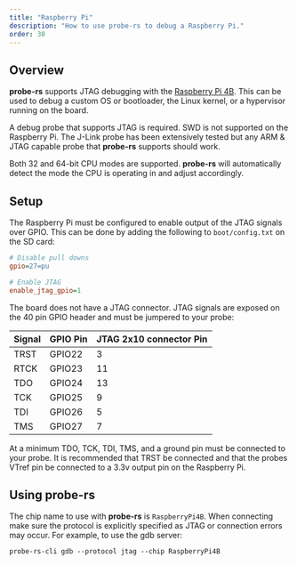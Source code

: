 ```yaml
---
title: "Raspberry Pi"
description: "How to use probe-rs to debug a Raspberry Pi."
order: 30
---
```


## Overview

**probe-rs** supports JTAG debugging with the [Raspberry Pi 4B](https://www.raspberrypi.com/products/raspberry-pi-4-model-b/).  This can be used to debug a custom OS or bootloader, the Linux kernel, or a hypervisor running on the board.

A debug probe that supports JTAG is required.  SWD is not supported on the Raspberry Pi.  The J-Link probe has been extensively tested but any ARM & JTAG capable probe that **probe-rs** supports should work.

Both 32 and 64-bit CPU modes are supported.  **probe-rs** will automatically detect the mode the CPU is operating in and adjust accordingly.

## Setup

The Raspberry Pi must be configured to enable output of the JTAG signals over GPIO.  This can be done by adding the following to `boot/config.txt` on the SD card:

```ini
# Disable pull downs
gpio=27=pu

# Enable JTAG
enable_jtag_gpio=1
```

The board does not have a JTAG connector.  JTAG signals are exposed on the 40 pin GPIO header and must be jumpered to your probe:

| Signal | GPIO Pin | JTAG 2x10 connector Pin |
|--------|----------|-------------------------|
| TRST   | GPIO22   | 3                       |
| RTCK   | GPIO23   | 11                      |
| TDO    | GPIO24   | 13                      |
| TCK    | GPIO25   | 9                       |
| TDI    | GPIO26   | 5                       |
| TMS    | GPIO27   | 7                       |

At a minimum TDO, TCK, TDI, TMS, and a ground pin must be connected to your probe.  It is recommended that TRST be connected and that the probes VTref pin be connected to a 3.3v output pin on the Raspberry Pi.

## Using probe-rs

The chip name to use with **probe-rs** is `RaspberryPi4B`.  When connecting make sure the protocol is explicitly specified as JTAG or connection errors may occur.  For example, to use the gdb server:

`probe-rs-cli gdb --protocol jtag --chip RaspberryPi4B`

